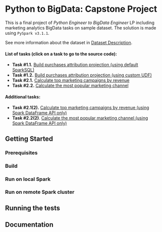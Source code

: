 # Python to BigData: Capstone Project

This is a final project of _Python Engineer to BigData Engineer_ LP 
including marketing analytics BigData tasks on sample dataset. The solution is made using `PySpark v3.1.1`.

See more information about the dataset in [Dataset Description](/docs/dataset_description.md).

#### List of tasks (click on a task to go to the source code):
* **Task #1.1.** [Build purchases attribution projection (using default SparkSQL)](/src/jobs/task1/purchases_projection_sql.py)
* **Task #1.2.** [Build purchases attribution projection (using custom UDF)](/src/jobs/task1/purchases_projection_udf.py)
* **Task #2.1.** [Calculate top marketing campaigns by revenue](/src/jobs/task2/top_marketing_campaigns_sql.py)
* **Task #2.2.** [Calculate the most popular marketing channel](/src/jobs/task2/channel_statistics_sql.py)

#### Additional tasks:
* **Task #2.1(2).** [Calculate top marketing campaigns by revenue (using Spark DataFrame API only)](/src/jobs/task2/top_marketing_campaigns_df_api.py)
* **Task #2.2(2)**. [Calculate the most popular marketing channel (using Spark DataFrame API only)](/src/jobs/task2/channel_statistics_df_api.py)

## Getting Started

### Prerequisites

### Build

### Run on local Spark

### Run on remote Spark cluster

## Running the tests

## Documentation
